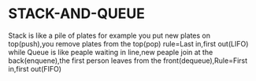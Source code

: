 # STACK-AND-QUEUE
Stack is like a pile of plates for example you put new plates on top(push),you remove plates from the top(pop) rule=Last in,first out(LIFO) while Queue is like peaple waiting in line,new peaple join at the back(enquene),the first person leaves from the front(dequeue),Rule=First in,first out(FIFO)
